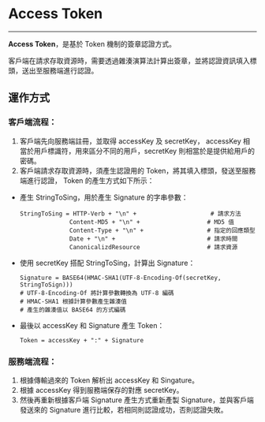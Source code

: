 # Access Token                                                                                                                                                                                                                                                                                                                                                                                                                                                                                                                                                                                                                                                                                                                

---

**Access Token**，是基於 Token 機制的簽章認證方式。

客戶端在請求存取資源時，需要透過雜湊演算法計算出簽章，並將認證資訊填入標頭，送出至服務端進行認證。

## 運作方式

### 客戶端流程：

1. 客戶端先向服務端註冊，並取得 accessKey 及 secretKey， accessKey 相當於用戶標識符，用來區分不同的用戶，secretKey 則相當於是提供給用戶的密碼。
2. 客戶端請求存取資源時，須產生認證用的 Token，將其填入標頭，發送至服務端進行認證，
  Token 的產生方式如下所示：

  * 產生 StringToSing，用於產生 Signature 的字串參數：

    ```
    StringToSing = HTTP-Verb + "\n" +                     # 請求方法
                  Content-MD5 + "\n" +                   # MD5 值
                  Content-Type + "\n" +                  # 指定的回應類型
                  Date + "\n" +                          # 請求時間
                  CanonicalizdResource                   # 請求資源
    ```

  * 使用 secretKey 搭配 StringToSing，計算出 Signature：

    ```
    Signature = BASE64(HMAC-SHA1(UTF-8-Encoding-Of(secretKey, StringToSign)))
    # UTF-8-Encoding-Of 將計算參數轉換為 UTF-8 編碼
    # HMAC-SHA1 根據計算參數產生雜湊值
    # 產生的雜湊值以 BASE64 的方式編碼
    ```

  * 最後以 accessKey 和 Signature 產生 Token：

    ```
    Token = accessKey + ":" + Signature
    ```



### 服務端流程：

1. 根據傳輸過來的 Token 解析出 accessKey 和 Singature。
2. 根據 accessKey 得到服務端保存的對應 secretKey。
3. 然後再重新根據客戶端 Signature 產生方式重新產製 Signature，並與客戶端發送來的 Signature 進行比較，若相同則認證成功，否則認證失敗。

